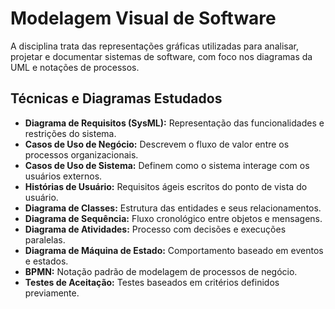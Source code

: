 # Modelagem Visual de Software

A disciplina trata das representações gráficas utilizadas para analisar, projetar e documentar sistemas de software, com foco nos diagramas da UML e notações de processos.

## Técnicas e Diagramas Estudados

- **Diagrama de Requisitos (SysML):** Representação das funcionalidades e restrições do sistema.  
- **Casos de Uso de Negócio:** Descrevem o fluxo de valor entre os processos organizacionais.  
- **Casos de Uso de Sistema:** Definem como o sistema interage com os usuários externos.  
- **Histórias de Usuário:** Requisitos ágeis escritos do ponto de vista do usuário.  
- **Diagrama de Classes:** Estrutura das entidades e seus relacionamentos.  
- **Diagrama de Sequência:** Fluxo cronológico entre objetos e mensagens.  
- **Diagrama de Atividades:** Processo com decisões e execuções paralelas.  
- **Diagrama de Máquina de Estado:** Comportamento baseado em eventos e estados.  
- **BPMN:** Notação padrão de modelagem de processos de negócio.  
- **Testes de Aceitação:** Testes baseados em critérios definidos previamente.
